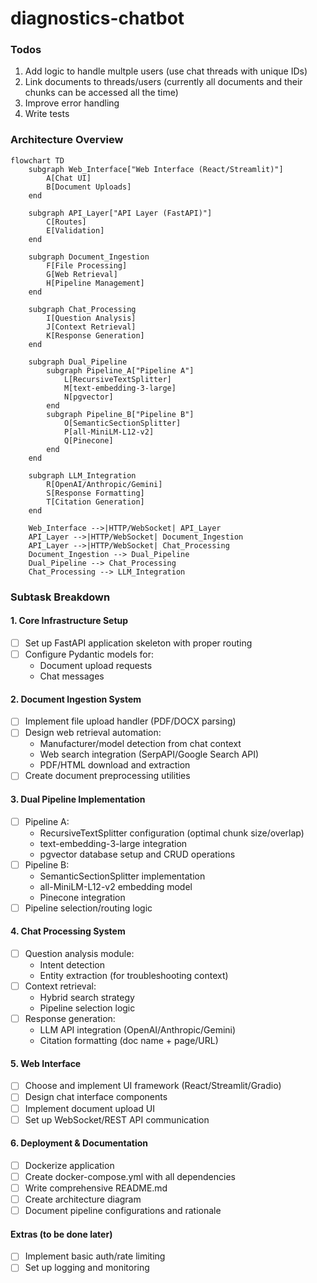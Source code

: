 # diagnostics-chatbot

### Todos
1. Add logic to handle multple users (use chat threads with unique IDs)
2. Link documents to threads/users (currently all documents and their chunks can be accessed all the time)
3. Improve error handling
4. Write tests


### Architecture Overview

```mermaid
flowchart TD
    subgraph Web_Interface["Web Interface (React/Streamlit)"]
        A[Chat UI]
        B[Document Uploads]
    end

    subgraph API_Layer["API Layer (FastAPI)"]
        C[Routes]
        E[Validation]
    end

    subgraph Document_Ingestion
        F[File Processing]
        G[Web Retrieval]
        H[Pipeline Management]
    end

    subgraph Chat_Processing
        I[Question Analysis]
        J[Context Retrieval]
        K[Response Generation]
    end

    subgraph Dual_Pipeline
        subgraph Pipeline_A["Pipeline A"]
            L[RecursiveTextSplitter]
            M[text-embedding-3-large]
            N[pgvector]
        end
        subgraph Pipeline_B["Pipeline B"]
            O[SemanticSectionSplitter]
            P[all-MiniLM-L12-v2]
            Q[Pinecone]
        end
    end

    subgraph LLM_Integration
        R[OpenAI/Anthropic/Gemini]
        S[Response Formatting]
        T[Citation Generation]
    end

    Web_Interface -->|HTTP/WebSocket| API_Layer
    API_Layer -->|HTTP/WebSocket| Document_Ingestion
    API_Layer -->|HTTP/WebSocket| Chat_Processing
    Document_Ingestion --> Dual_Pipeline
    Dual_Pipeline --> Chat_Processing
    Chat_Processing --> LLM_Integration
```

### Subtask Breakdown

#### 1. Core Infrastructure Setup
- [ ] Set up FastAPI application skeleton with proper routing
- [ ] Configure Pydantic models for:
  - Document upload requests
  - Chat messages


#### 2. Document Ingestion System
- [ ] Implement file upload handler (PDF/DOCX parsing)
- [ ] Design web retrieval automation:
  - Manufacturer/model detection from chat context
  - Web search integration (SerpAPI/Google Search API)
  - PDF/HTML download and extraction
- [ ] Create document preprocessing utilities

#### 3. Dual Pipeline Implementation
- [ ] Pipeline A:
  - RecursiveTextSplitter configuration (optimal chunk size/overlap)
  - text-embedding-3-large integration
  - pgvector database setup and CRUD operations
- [ ] Pipeline B:
  - SemanticSectionSplitter implementation
  - all-MiniLM-L12-v2 embedding model
  - Pinecone integration
- [ ] Pipeline selection/routing logic

#### 4. Chat Processing System
- [ ] Question analysis module:
  - Intent detection
  - Entity extraction (for troubleshooting context)
- [ ] Context retrieval:
  - Hybrid search strategy
  - Pipeline selection logic
- [ ] Response generation:
  - LLM API integration (OpenAI/Anthropic/Gemini)
  - Citation formatting (doc name + page/URL)

#### 5. Web Interface
- [ ] Choose and implement UI framework (React/Streamlit/Gradio)
- [ ] Design chat interface components
- [ ] Implement document upload UI
- [ ] Set up WebSocket/REST API communication

#### 6. Deployment & Documentation
- [ ] Dockerize application
- [ ] Create docker-compose.yml with all dependencies
- [ ] Write comprehensive README.md
- [ ] Create architecture diagram
- [ ] Document pipeline configurations and rationale

#### Extras (to be done later)
- [ ] Implement basic auth/rate limiting
- [ ] Set up logging and monitoring